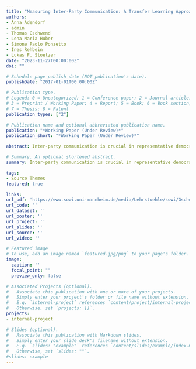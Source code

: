 ```yaml
---
title: "Measuring Inter-Party Communication: A Transfer Learning Approach"
authors:
- Anna Adendorf
- admin
- Thomas Gschwend
- Lena Maria Huber
- Simone Paolo Ponzetto
- Ines Rehbein
- Lukas F. Stoetzer
date: "2023-11-27T00:00:00Z"
doi: ""

# Schedule page publish date (NOT publication's date).
publishDate: "2017-01-01T00:00:00Z"

# Publication type.
# Legend: 0 = Uncategorized; 1 = Conference paper; 2 = Journal article;
# 3 = Preprint / Working Paper; 4 = Report; 5 = Book; 6 = Book section;
# 7 = Thesis; 8 = Patent
publication_types: ["2"]

# Publication name and optional abbreviated publication name.
publication: "*Working Paper (Under Review)*"
publication_short: "*Working Paper (Under Review)*"

abstract: Inter-party communication is crucial in representative democracies, enabling in- formation exchange and dialogue among political parties. Despite its importance, research on this topic remains limited due to a lack of comprehensive conceptualization and challenges in large-scale measurement. This article proposes a holistic definition of inter-party communication as public communication by parties about others with a positive, neutral, or negative stance, focusing on collaboration, policy, or personal issues. To effectively measure inter-party communication, we introduce a novel transfer learning approach capable of automatically classifying large volumes of textual data. Two case studies on coalition signals in Germany and negative campaigning in Austria demonstrate its effectiveness. The study contributes to our understanding of political discourse and the dynamics of party competition. Our approach advances automatic text classification methodologies and opens new avenues for studying political communication.

# Summary. An optional shortened abstract.
summary: Inter-party communication is crucial in representative democracies, enabling in- formation exchange and dialogue among political parties. Despite its importance, research on this topic remains limited due to a lack of comprehensive conceptualization and challenges in large-scale measurement. This article proposes a holistic definition of inter-party communication as public communication by parties about others with a positive, neutral, or negative stance, focusing on collaboration, policy, or personal issues. To effectively measure inter-party communication, we introduce a novel transfer learning approach capable of automatically classifying large volumes of textual data. Two case studies on coalition signals in Germany and negative campaigning in Austria demonstrate its effectiveness. The study contributes to our understanding of political discourse and the dynamics of party competition. Our approach advances automatic text classification methodologies and opens new avenues for studying political communication.

tags:
- Source Themes
featured: true

links:
url_pdf: 'https://www.sowi.uni-mannheim.de/media/Lehrstuehle/sowi/Gschwend/Articel/Coalitioan_Signals_Newspaper-3.pdf'
url_code: ''
url_dataset: ''
url_poster: ''
url_project: ''
url_slides: ''
url_source: ''
url_video: ''

# Featured image
# To use, add an image named `featured.jpg/png` to your page's folder. 
image:
  caption: ''
  focal_point: ""
  preview_only: false

# Associated Projects (optional).
#   Associate this publication with one or more of your projects.
#   Simply enter your project's folder or file name without extension.
#   E.g. `internal-project` references `content/project/internal-project/index.md`.
#   Otherwise, set `projects: []`.
projects:
- internal-project

# Slides (optional).
#   Associate this publication with Markdown slides.
#   Simply enter your slide deck's filename without extension.
#   E.g. `slides: "example"` references `content/slides/example/index.md`.
#   Otherwise, set `slides: ""`.
#slides: example
---
```



